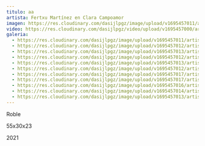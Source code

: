 ```yaml
---
titulo: aa
artista: Fertxu Martínez en Clara Campoamor
imagen: https://res.cloudinary.com/dasijlpgz/image/upload/v1695457011/artistas/Fertxu%20Mart%C3%ADnez%20-%20Clara%20Campoamor/Iturren/P1060967.jpg
video: https://res.cloudinary.com/dasijlpgz/video/upload/v1695457000/artistas/Fertxu%20Mart%C3%ADnez%20-%20Clara%20Campoamor/Iturren/Sin_t%C3%ADtulo_1.mp4
galeria:
  - https://res.cloudinary.com/dasijlpgz/image/upload/v1695457011/artistas/Fertxu%20Mart%C3%ADnez%20-%20Clara%20Campoamor/Iturren/P1060967.jpg
  - https://res.cloudinary.com/dasijlpgz/image/upload/v1695457012/artistas/Fertxu%20Mart%C3%ADnez%20-%20Clara%20Campoamor/Iturren/P1060968.jpg
  - https://res.cloudinary.com/dasijlpgz/image/upload/v1695457013/artistas/Fertxu%20Mart%C3%ADnez%20-%20Clara%20Campoamor/Iturren/P1060970.jpg
  - https://res.cloudinary.com/dasijlpgz/image/upload/v1695457012/artistas/Fertxu%20Mart%C3%ADnez%20-%20Clara%20Campoamor/Iturren/P1060973.jpg
  - https://res.cloudinary.com/dasijlpgz/image/upload/v1695457013/artistas/Fertxu%20Mart%C3%ADnez%20-%20Clara%20Campoamor/Iturren/P1060975.jpg
  - https://res.cloudinary.com/dasijlpgz/image/upload/v1695457012/artistas/Fertxu%20Mart%C3%ADnez%20-%20Clara%20Campoamor/Iturren/P1060976.jpg
  - https://res.cloudinary.com/dasijlpgz/image/upload/v1695457017/artistas/Fertxu%20Mart%C3%ADnez%20-%20Clara%20Campoamor/Iturren/P1060985.jpg
  - https://res.cloudinary.com/dasijlpgz/image/upload/v1695457017/artistas/Fertxu%20Mart%C3%ADnez%20-%20Clara%20Campoamor/Iturren/P1060983.jpg
  - https://res.cloudinary.com/dasijlpgz/image/upload/v1695457016/artistas/Fertxu%20Mart%C3%ADnez%20-%20Clara%20Campoamor/Iturren/P1060982.jpg
  - https://res.cloudinary.com/dasijlpgz/image/upload/v1695457014/artistas/Fertxu%20Mart%C3%ADnez%20-%20Clara%20Campoamor/Iturren/P1060978.jpg
  - https://res.cloudinary.com/dasijlpgz/image/upload/v1695457013/artistas/Fertxu%20Mart%C3%ADnez%20-%20Clara%20Campoamor/Iturren/P1060981.jpg
---
```

R﻿oble

55x30x23

2﻿021